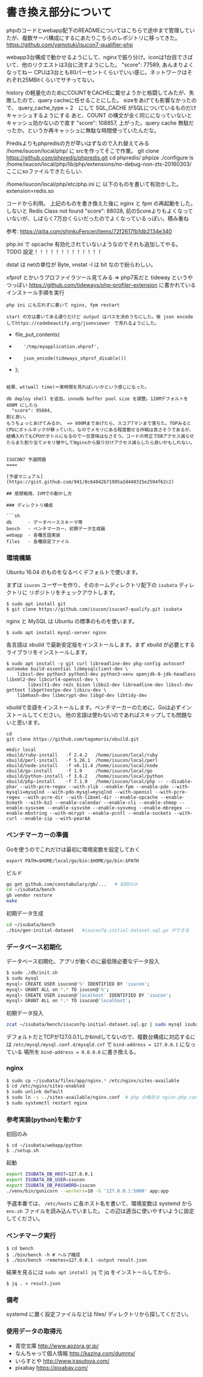 書き換え部分について
=====
phpのコードとwebapp配下のREADMEについてはこちらで途中まで管理していたが、複数サーバ構成にするにあたりこちらのレポジトリに移ってきた。
https://github.com/yamotuki/isucon7-qualifier-php

webapp3台構成で動かせるようにして、nginxで振り分け。iconは1台目でさばいて、他のリクエストは3台に流すようにした。
 "score": 77589,
あんまりよくなってねー
CPUは3台とも80パーセントくらいでいい感じ。ネットワークはそれぞれ25MBitくらいでサチってない。

history の軽量化のためにCOUNTをCACHEに載せようかと格闘してみたが、失敗したので、query cacheに任せることにした。
sizeをあげても影響なかったので、
query_cache_type = 2　にして SQL_CACHE がSQLについているものだけキャッシュするようにする
あと、COUNT の構文が全く同じになっていないとキャッシュ効かないので直す
  "score": 108857,
上がった。query cache 無駄だったか。というか再キャッシュに無駄な時間使っていたんだな。


Predisよりもphpredisの方が早いはずなので入れ替えてみる
/home/isucon/local/php/
に srcを作ってそこで作業。
 git clone https://github.com/phpredis/phpredis.git
 cd phpredis/
 phpize
 ./configure
 ls /home/isucon/local/php/lib/php/extensions/no-debug-non-zts-20160303/
ここにsoファイルできたらしい.

/home/isucon/local/php/etc/php.ini に 以下のものを書いて有効かした。
extension=redis.so

コードから利用。
上記のものを書き換えた後に nginx と fpm の再起動をした。しないと Redis Class not found
  "score": 88028,
前のScoreよりもよくなっていないが、しばらく7万台くらいだったのでよくなっているっぽい。積み重ね

参考: https://qiita.com/shinkuFencer/items/72f2617fb1db2134e340

php.ini で opcache 有効化されていないようなのでそれも追加してやる。
TODO 設定！！！！！！！！！！！！！ 

dstat は netの単位が Byte, vnstat -l は bit なので紛らわしい。


xfprof とかいうプロファイラツール見てみる  => php7系だと tideway というやつっぽい
https://github.com/tideways/php-profiler-extension に書かれているインストール手順を実行
```
php ini にも忘れずに書いて nginx, fpm restart 

start の方は書いてある通りだけど output はパスを決めうちにした。後 json encode してhttps://codebeautify.org/jsonviewer　で見れるようにした。
```
+    file_put_contents(
+        '/tmp/myapplication.xhprof',
+        json_encode(tideways_xhprof_disable())
+    );
```

結果、wt(wall time)＝実時間を見ればいいかという感じになった。

db deploy shell を追加。innodb buffer pool size を調整。128Mデフォルトを 400M にしたら
  "score": 95804,
割と良い。
もうちょっとあげてみるか。 => 600Mまであげたら、スコア7マンまで落ちた。TOPみるとCPUにボトルネックが移っていた。なのでメモリにある程度載せる作戦は良さそうであるが、結構入れてもCPUがボトルになるので一旦意味はなさそう。コードの修正でDBアクセス減らせたらまた割り当てメモリ増やしてNginxから振り分けアクセス減らしたら良いかもしれない。


ISUCON7 予選問題
====

[予選マニュアル](https://gist.github.com/941/8c64842b71995a2d448315e2594f62c2)

## 感想戦用、1VMでの動かし方

### ディレクトリ構成

```sh
db      - データベーススキーマ等
bench   - ベンチマーカー、初期データ生成器
webapp  - 各種言語実装
files   - 各種設定ファイル
```

### 環境構築

Ubuntu 16.04 のものをなるべくデフォルトで使います。

まずは `isucon` ユーザーを作り、そのホームディレクトリ配下の `isubata` ディレクトリに
リポジトリをチェックアウトします。

```console
$ sudo apt install git
$ git clone https://github.com/isucon/isucon7-qualify.git isubata
```

nginx と MySQL は Ubuntu の標準のものを使います。

```
$ sudo apt install mysql-server nginx
```

各言語は xbuild で最新安定版をインストールします。まず xbuild が必要とするライブラリをインストールします。

```
$ sudo apt install -y git curl libreadline-dev pkg-config autoconf automake build-essential libmysqlclient-dev \
	libssl-dev python3 python3-dev python3-venv openjdk-8-jdk-headless libxml2-dev libcurl4-openssl-dev \
        libxslt1-dev re2c bison libbz2-dev libreadline-dev libssl-dev gettext libgettextpo-dev libicu-dev \
	libmhash-dev libmcrypt-dev libgd-dev libtidy-dev
```

xbuildで言語をインストールします。ベンチマーカーのために、Goは必ずインストールしてください。
他の言語は使わないのであればスキップしても問題ないと思います。

```
cd
git clone https://github.com/tagomoris/xbuild.git

mkdir local
xbuild/ruby-install   -f 2.4.2   /home/isucon/local/ruby
xbuild/perl-install   -f 5.26.1  /home/isucon/local/perl
xbuild/node-install   -f v6.11.4 /home/isucon/local/node
xbuild/go-install     -f 1.9     /home/isucon/local/go
xbuild/python-install -f 3.6.2   /home/isucon/local/python
xbuild/php-install    -f 7.1.9   /home/isucon/local/php -- --disable-phar --with-pcre-regex --with-zlib --enable-fpm --enable-pdo --with-mysqli=mysqlnd --with-pdo-mysql=mysqlnd --with-openssl --with-pcre-regex --with-pcre-dir --with-libxml-dir --enable-opcache --enable-bcmath --with-bz2 --enable-calendar --enable-cli --enable-shmop --enable-sysvsem --enable-sysvshm --enable-sysvmsg --enable-mbregex --enable-mbstring --with-mcrypt --enable-pcntl --enable-sockets --with-curl --enable-zip --with-pearAA
```

### ベンチマーカーの準備

Goを使うのでこれだけは最初に環境変数を設定しておく

```
export PATH=$HOME/local/go/bin:$HOME/go/bin:$PATH
```

ビルド

```sh
go get github.com/constabulary/gb/...   # 初回のみ
cd ~/isubata/bench
gb vendor restore
make
```

初期データ生成

```sh
cd ~/isubata/bench
./bin/gen-initial-dataset   #isucon7q-initial-dataset.sql.gz ができる
```

### データベース初期化

データベース初期化、アプリが動くのに最低限必要なデータ投入

```sh
$ sudo ./db/init.sh
$ sudo mysql
mysql> CREATE USER isucon@'%' IDENTIFIED BY 'isucon';
mysql> GRANT ALL on *.* TO isucon@'%';
mysql> CREATE USER isucon@'localhost' IDENTIFIED BY 'isucon';
mysql> GRANT ALL on *.* TO isucon@'localhost';
```

初期データ投入

```sh
zcat ~/isubata/bench/isucon7q-initial-dataset.sql.gz | sudo mysql isubata
```

デフォルトだとTCPが127.0.0.1しかbindしてないので、複数台構成に対応するには
`/etc/mysql/mysql.conf.d/mysqld.cnf` で `bind-address = 127.0.0.1` になっている
場所を `bind-address = 0.0.0.0` に書き換える。


### nginx

```sh
$ sudo cp ~/isubata/files/app/nginx.* /etc/nginx/sites-available
$ cd /etc/nginx/sites-enabled
$ sudo unlink default
$ sudo ln -s ../sites-available/nginx.conf  # php の場合は nginx.php.conf
$ sudo systemctl restart nginx
```


### 参考実装(python)を動かす

初回のみ

```console
$ cd ~/isubata/webapp/python
$ ./setup.sh
```

起動

```sh
export ISUBATA_DB_HOST=127.0.0.1
export ISUBATA_DB_USER=isucon
export ISUBATA_DB_PASSWORD=isucon
./venv/bin/gunicorn --workers=10 -b '127.0.0.1:5000' app:app
```

予選本番では、 `/etc/hosts` に各ホスト名を書いて、環境変数は systemd から `env.sh` ファイルを読み込んでいました。
この辺は適当に使いやすいように設定してください。


### ベンチマーク実行

```console
$ cd bench
$ ./bin/bench -h # ヘルプ確認
$ ./bin/bench -remotes=127.0.0.1 -output result.json
```

結果を見るには `sudo apt install jq` で jq をインストールしてから、

```
$ jq . < result.json
```

### 備考

systemd に置く設定ファイルなどは files/ ディレクトリから探してください。


### 使用データの取得元

- 青空文庫 http://www.aozora.gr.jp/
- なんちゃって個人情報 http://kazina.com/dummy/
- いらすとや http://www.irasutoya.com/
- pixabay https://pixabay.com/
